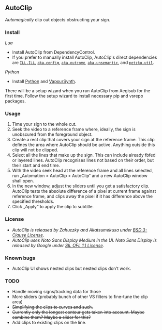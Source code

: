 ## AutoClip

*Automagically* clip out objects obstructing your sign.  

### Install

*Lua*   
* Install AutoClip from DependencyControl.  
* If you prefer to manually install AutoClip, AutoClip's direct dependencies are [`ILL.ILL`](https://github.com/TypesettingTools/ILL-Aegisub-Scripts), [`aka.config`](https://github.com/Akatmks/Akatsumekusa-Aegisub-Scripts), [`aka.outcome`](https://github.com/Akatmks/Akatsumekusa-Aegisub-Scripts), [`aka.unsemantic`](https://github.com/Akatmks/Akatsumekusa-Aegisub-Scripts), and [`petzku.util`](https://github.com/petzku/Aegisub-Scripts).  

*Python*  
* Install [Python](https://www.python.org/downloads/) and [VapourSynth](https://github.com/vapoursynth/vapoursynth/releases).  

There will be a setup wizard when you run AutoClip from Aegisub for the first time. Follow the setup wizard to install necessary pip and vsrepo packages.  

### Usage

1. Time your sign to the whole cut.  
2. Seek the video to a reference frame where, ideally, the sign is unobscured from the foreground object.  
3. Create a rect clip that covers your sign at the reference frame. This clip defines the area where AutoClip should be active. Anything outside this clip will not be clipped.  
4. Select all the lines that make up the sign. This can include already fbfed or layered lines. AutoClip recognises lines not based on their order, but their start and end time.  
5. With the video seek head at the reference frame and all lines selected, run „Automation > AutoClip > AutoClip“ and a new AutoClip window shall open.  
6. In the new window, adjust the sliders until you get a satisfactory clip. AutoClip tests the absolute difference of a pixel at current frame against reference frame, and clips away the pixel if it has difference above the specified thresholds.  
7. Click „Apply“ to apply the clip to subtitle.  

### License

* *AutoClip is released by Zahuczky and Akatsumekusa under [BSD 3-Clause License](LICENSE).*  
* *AutoClip uses Noto Sans Display Medium in the UI. Noto Sans Display is released by Google under [SIL OFL 1.1 License](ass_autoclip/assets/LICENSE.OFL.txt).*  

### Known bugs

- AutoClip UI shows nested clips but nested clips don't work.

### TODO

- Handle moving signs/tracking data for those  
- More sliders (probably bunch of other VS filters to fine-tune the clip area)  
- ~~Simplifying the clips to curves and such.~~  
- ~~Currently only the longest contour gets taken into account. Maybe combine them? Maybe a slider for this?~~  
- Add clips to existing clips on the line.  
